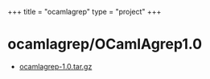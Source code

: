 +++
title = "ocamlagrep"
type = "project"
+++

# ocamlagrep/OCamlAgrep1.0
* [ocamlagrep-1.0.tar.gz](/ocamlagrep/ocamlagrep/OCamlAgrep1.0/ocamlagrep-1.0.tar.gz)